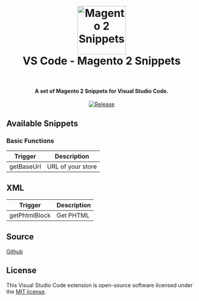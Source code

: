 <h1 align="center">
  <br>
    <img src="https://cdn.rawgit.com/rafaelstz/magento2-snippets-visualstudio/master/images/icon.png" alt="Magento 2 Snippets" width="128" height="128">
  <br>
  VS Code - Magento 2 Snippets
  <br>
  <br>
</h1>

<h4 align="center">A set of Magento 2 Snippets for Visual Studio Code.</h4>

<p align="center">  
  <a href="https://github.com/rafaelstz/magento2-snippets-visualstudio/releases"><img src="https://img.shields.io/github/release/rafaelstz/magento2-snippets-visualstudio.svg" alt="Release"></a>       
</p>

## Available Snippets

### Basic Functions

Trigger | Description
--- | ---
getBaseUrl | URL of your store

## XML

Trigger | Description
--- | ---
getPhtmlBlock | Get PHTML

## Source

[Github](https://github.com/rafaelstz/magento2-snippets-visualstudio)

## License

This Visual Studio Code extension is open-source software licensed under the [MIT license](http://opensource.org/licenses/MIT).
